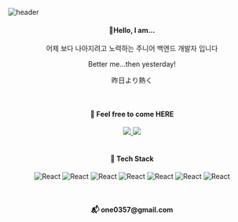 


![header](https://capsule-render.vercel.app/api?type=waving&color=D0E8FA&height=300&section=header&text=welcome,%20my%20Hub&fontSize=60)

<div align="center">
  <h4>🎈Hello, I am... </h4>
  <p> 어제 보다 나아지려고 노력하는 주니어 백엔드 개발자 입니다</p>
  <p> Better me...then yesterday!</p>
  <p> 昨日より熱く</p>
  <br/>
  <h4>💃 Feel free to come HERE </h4>
 <a href="https://kbh224.tistory.com/" target="_blank"><img src="https://img.shields.io/badge/Development%20Blog-black?style=flat&logo=blog&logoColor=000000"/> </a><a href="https://blog.naver.com/lm_stbr" target="_blank"><img src="https://img.shields.io/badge/Naver%20Blog-44B25C?style=flat&logo=blog&logoColor=44B25C"/></a>
  <br/>
  <br/>
  <h4>📌 Tech Stack  </h4>
  
  
![React](https://img.shields.io/badge/Python-white?style=flat&logo=Python&logoColor=3776A) 
![React](https://img.shields.io/badge/Django-white?style=flat&logo=Django&logoColor=092E20) ![React](https://img.shields.io/badge/Django%20Rest%20Framework-white?style=flat&logo=djangorestframework&logoColor=092E20)
![React](https://img.shields.io/badge/MySQL-white?style=flat&logo=Mysql&logoColor=4479A1) ![React](https://img.shields.io/badge/Docker-white?style=flat&logo=docker&logoColor=2496ED)
![React](https://img.shields.io/badge/Javascript-white?style=flat&logo=javascript&logoColor=F7DF1E) ![React](https://img.shields.io/badge/React-white?style=flat&logo=react&logoColor=61DAFB) 

  
  <br/>
  <h4>📬 one0357@gmail.com  </h4>

</div>
